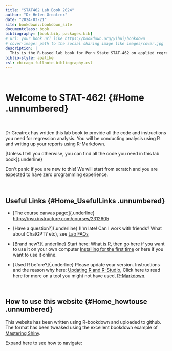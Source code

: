 ```yaml
---
title: "STAT462 Lab Book 2024"
author: "Dr Helen Greatrex"
date: "2024-03-21"
site: bookdown::bookdown_site
documentclass: book
bibliography: [book.bib, packages.bib]
# url: your book url like https://bookdown.org/yihui/bookdown
# cover-image: path to the social sharing image like images/cover.jpg
description: |
  This is the R-based lab book for Penn State STAT-462 on applied regression analysis. To see the accompnying textbook, go to https://online.stat.psu.edu/stat462
biblio-style: apalike
csl: chicago-fullnote-bibliography.csl
---
```


<br>

# Welcome to STAT-462! {#Home .unnumbered}

<br>

Dr Greatrex has written this lab book to provide all the code and instructions you need for regression analysis. You will be conducting analysis using R and writing up your reports using R-Markdown.

[Unless I tell you otherwise, you can find all the code you need in this lab book]{.underline}

Don't panic if you are new to this! We will start from scratch and you are expected to have zero programming experience.

<br>

## Useful Links {#Home_UsefulLinks .unnumbered}

-   [The course canvas page:]{.underline} <https://psu.instructure.com/courses/2312605>

-   [Have a question?]{.underline} (I'm late! Can I work with friends? What about ChatGPT? etc), see [Lab FAQs](#FAQ "Lab FAQs")

-   [Brand new?]{.underline} Start here: [What is R](#WhatIsR), then go here if you want to use it on your own computer [Installing for the first time](#WhatIsR) or here if you want to use it online.

-   [Used R before?]{.underline} Please update your version. Instructions and the reason why here: [Updating R and R-Studio](#Setup_UpdateDesktop), Click here to read here for more on a tool you might not have used, [R-Markdown](#WhatisMarkdown).

<br>

## How to use this website {#Home_howtouse .unnumbered}

This website has been written using R-bookdown and uploaded to github. The format has been tweaked using the excellent bookdown example of [Mastering Shiny](https://mastering-shiny.org/).

Expand here to see how to navigate:

<br>




